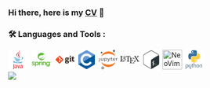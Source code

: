 ### Hi there, here is my [CV](https://drive.google.com/file/d/1Z6uIIPfERefJ8CXyk4l0L5jLHPLpsCVO/view?usp=share_link) 👋
### :hammer_and_wrench: Languages and Tools :
<div>
  <img src="https://github.com/devicons/devicon/blob/master/icons/java/java-original-wordmark.svg" title="Java" alt="Java" width="40" height="40"/>&nbsp;
  <img src="https://github.com/devicons/devicon/blob/master/icons/spring/spring-original-wordmark.svg" title="Spring" alt="Spring" width="40" height="40"/>&nbsp;
  <img src="https://github.com/devicons/devicon/blob/master/icons/git/git-original-wordmark.svg" title="Git" **alt="Git" width="40" height="40"/>
  <img src="https://github.com/devicons/devicon/blob/master/icons/c/c-original.svg" title="C" **alt="C" width="40" height="40"/>
    <img src="https://github.com/devicons/devicon/blob/master/icons/jupyter/jupyter-original-wordmark.svg" title="Jupyter" **alt="Jupyter" width="40" height="40"/>
    <img src="https://github.com/devicons/devicon/blob/master/icons/latex/latex-original.svg" title="LaTeX" **alt="LaTeX" width="40" height="40"/>
    <img src="https://github.com/devicons/devicon/blob/master/icons/bash/bash-original.svg" title="Bash" **alt="Bash" width="40" height="40"/>
  <img src="https://www.vectorlogo.zone/logos/neovimio/neovimio-icon.svg" title="NeoVim" **alt="NeoVim" width="40" height="40"/>
        <img src="https://github.com/devicons/devicon/blob/master/icons/python/python-original-wordmark.svg" title="Python 3" **alt="Python 3" width="40" height="40"/>
        </div>
      <img align="center" src="https://github-readme-stats.vercel.app/api/top-langs?username=currantino&hide=jupyter%20notebook,lua,html&layout=donut-vertical"/>
<!--             <img align="center" src="https://github-readme-stats.vercel.app/api/top-langs/?username=currantino&hide=jupyter%20notebook,lua,html&layout=donut-vertical"/> -->



<!--
Here are some ideas to get you started:

- 🔭 I’m currently working on ...
- 🌱 I’m currently learning ...
- 👯 I’m looking to collaborate on ...
- 🤔 I’m looking for help with ...
- 💬 Ask me about ...
- 📫 How to reach me: ...
- 😄 Pronouns: ...
- ⚡ Fun fact: ...
-->
